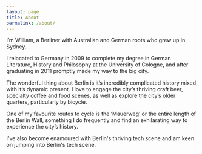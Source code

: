 ```yaml
---
layout: page
title: About
permalink: /about/
---
```

I’m William, a Berliner with Australian and German roots who grew up in Sydney.

I relocated to Germany in 2009 to complete my degree in German Literature, History and Philosophy at the University of Cologne, and after graduating in 2011 promptly made my way to the big city.

The wonderful thing about Berlin is it’s incredibly complicated history mixed with it’s dynamic present. I love to engage the city’s thriving craft beer, specialty coffee and food scenes, as well as explore the city’s older quarters, particularly by bicycle.

One of my favourite routes to cycle is the ‘Mauerweg’ or the entire length of the Berlin Wall, something I do frequently and find an exhilarating way to experience the city’s history.

I've also become enamoured with Berlin's thriving tech scene and am keen on jumping into Berlin's tech scene.
 
